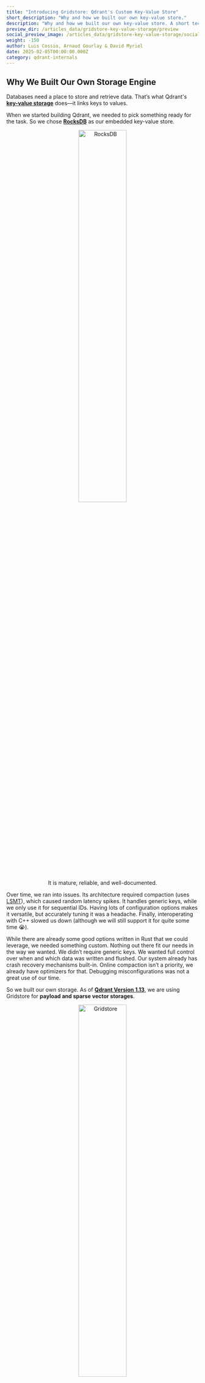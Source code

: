 ```yaml
---
title: "Introducing Gridstore: Qdrant's Custom Key-Value Store"
short_description: "Why and how we built our own key-value store."
description: "Why and how we built our own key-value store. A short technical report on our procedure and results."
preview_dir: /articles_data/gridstore-key-value-storage/preview
social_preview_image: /articles_data/gridstore-key-value-storage/social_preview.png
weight: -150
author: Luis Cossio, Arnaud Gourlay & David Myriel
date: 2025-02-05T00:00:00.000Z
category: qdrant-internals
---
```


## Why We Built Our Own Storage Engine

Databases need a place to store and retrieve data. That’s what Qdrant's [**key-value storage**](https://en.wikipedia.org/wiki/Key–value_database) does—it links keys to values.

When we started building Qdrant, we needed to pick something ready for the task. So we chose [**RocksDB**](https://rocksdb.org) as our embedded key-value store.
<div style="text-align: center;">
  <img src="/articles_data/gridstore-key-value-storage/rocksdb.jpg" alt="RocksDB" style="width: 50%;">
  <p>It is mature, reliable, and well-documented.</p>
</div>

Over time, we ran into issues. Its architecture required compaction (uses [LSMT](https://en.wikipedia.org/wiki/Log-structured_merge-tree)), which caused random latency spikes. It handles generic keys, while we only use it for sequential IDs. Having lots of configuration options makes it versatile, but accurately tuning it was a headache. Finally, interoperating with C++ slowed us down (although we will still support it for quite some time 😭).

While there are already some good options written in Rust that we could leverage, we needed something custom. Nothing out there fit our needs in the way we wanted. We didn’t require generic keys. We wanted full control over when and which data was written and flushed. Our system already has crash recovery mechanisms built-in. Online compaction isn’t a priority, we already have optimizers for that. Debugging misconfigurations was not a great use of our time.

So we built our own storage. As of [**Qdrant Version 1.13**](/blog/qdrant-1.13.x/), we are using Gridstore for **payload and sparse vector storages**. 
<div style="text-align: center;">
  <img src="/articles_data/gridstore-key-value-storage/gridstore.png" alt="Gridstore" style="width: 50%;">
  <p>Simple, efficient, and designed just for Qdrant.</p>
</div>

#### In this article, you’ll learn about:
- **How Gridstore works** – a deep dive into its architecture and mechanics.
- **Why we built it this way** – the key design decisions that shaped it.
- **Rigorous testing** – how we ensured the new storage is production-ready.
- **Performance benchmarks** – official metrics that demonstrate its efficiency.

**Our first challenge?** Figuring out the best way to handle sequential keys and variable-sized data.

## Gridstore Architecture: Three Main Components
![gridstore](/articles_data/gridstore-key-value-storage/gridstore-2.png)

Gridstore’s architecture is built around three key components that enable fast lookups and efficient space management:
| Component                  | Description                                                                                   |
|----------------------------|-----------------------------------------------------------------------------------------------|
| The Data Layer                 | Stores values in fixed-sized blocks and retrieves them using a pointer-based lookup system.    |
| The Mask Layer                 | Uses a bitmask to track which blocks are in use and which are available.                      |
| The Gaps Layer | Manages block availability at a higher level, allowing for quick space allocation.            |

### 1. The Data Layer for Fast Retrieval
At the core of Gridstore is **The Data Layer**, which is designed to store and retrieve values quickly based on their keys. This layer allows us to do efficient reads and lets us store variable-sized data. The main two components of this layer are **The Tracker** and **The Data Grid**.

Since internal IDs are always sequential integers (0, 1, 2, 3, 4, ...), the tracker is an array of pointers, where each pointer tells the system exactly where a value starts and how long it is. 

{{< figure src="/articles_data/gridstore-key-value-storage/data-layer.png" alt="The Data Layer" caption="The Data Layer uses an array of pointers to quickly retrieve data." >}}

This makes lookups incredibly fast. For example, finding key 3 is just a matter of jumping to the third position in the tracker, and following the pointer to find the value in the data grid. 

However, because values are of variable size, the data itself is stored separately in a grid of fixed-sized blocks, which are grouped into larger page files. The fixed size of each block is usually 128 bytes. When inserting a value, Gridstore allocates one or more consecutive blocks to store it, ensuring that each block only holds data from a single value.

### 2. The Mask Layer Reuses Space
**The Mask Layer** helps Gridstore handle updates and deletions without the need for expensive data compaction. Instead of maintaining complex metadata for each block, Gridstore tracks usage with a bitmask, where each bit represents a block, with 1 for used, 0 for free.  

{{< figure src="/articles_data/gridstore-key-value-storage/mask-layer.png" alt="The Mask Layer" caption="The bitmask efficiently tracks block usage." >}}

This makes it easy to determine where new values can be written. When a value is removed, it gets soft-deleted at its pointer, and the corresponding blocks in the bitmask are marked as available. Similarly, when updating a value, the new version is written elsewhere, and the old blocks are freed at the bitmask.

This approach ensures that Gridstore doesn’t waste space. As the storage grows, however, scanning for available blocks in the entire bitmask can become computationally expensive.

### 3. The Gaps Layer for Effective Updates
To further optimize update handling, Gridstore introduces **The Gaps Layer**, which provides a higher-level view of block availability. 

Instead of scanning the entire bitmask, Gridstore splits the bitmask into regions and keeps track of the largest contiguous free space within each region, known as **The Region Gap**. By also storing the leading and trailing gaps of each region, the system can efficiently combine multiple regions when needed for storing large values.

{{< figure src="/articles_data/gridstore-key-value-storage/architecture.png" alt="The Gaps Layer" caption="The complete architecture of Gridstore" >}}

This layered approach allows Gridstore to locate available space quickly, scaling down the work required for scans while keeping memory overhead minimal. With this system, finding storage space for new values requires scanning only a tiny fraction of the total metadata, making updates and insertions highly efficient, even in large segments.

Given the default configuration, the gaps layer is scoped out in a millionth fraction of the actual storage size. This means that for each 1GB of data, the gaps layer only requires scanning 6KB of metadata. With this mechanism, the other operations can be executed in virtually constant-time complexity.

## Gridstore in Production: Maintaining Data Integrity 
![gridstore](/articles_data/gridstore-key-value-storage/gridstore-1.png)

Gridstore’s architecture introduces multiple interdependent structures that must remain in sync to ensure data integrity:
- **The Data Layer** holds the data and associates each key with its location in storage, including page ID, block offset, and the size of its value.
- **The Mask Layer** keeps track of which blocks are occupied and which are free.
- **The Gaps Layer** provides an indexed view of free blocks for efficient space allocation.

Every time a new value is inserted or an existing value is updated, all these components need to be modified in a coordinated way.

### When Things Break in Real Life
Real-world systems don’t operate in a vacuum. Failures happen: software bugs cause unexpected crashes, memory exhaustion forces processes to terminate, disks fail to persist data reliably, and power losses can interrupt operations at any moment. 

*The critical question is: what happens if a failure occurs while updating these structures?*

If one component is updated but another isn’t, the entire system could become inconsistent. Worse, if an operation is only partially written to disk, it could lead to orphaned data, unusable space, or even data corruption.

### Stability Through Idempotency: Recovering With WAL
To guard against these risks, Qdrant relies on a [**Write-Ahead Log (WAL)**](/documentation/concepts/storage/). Before committing an operation, Qdrant ensures that it is at least recorded in the WAL. If a crash happens before all updates are flushed, the system can safely replay operations from the log. 

This recovery mechanism introduces another essential property: [**idempotence**](https://en.wikipedia.org/wiki/Idempotence). 

The storage system must be designed so that reapplying the same operation after a failure leads to the same final state as if the operation had been applied just once.

### The Grand Solution: Lazy Updates
To achieve this, **Gridstore completes updates lazily**, prioritizing the most critical part of the write: the data itself. 
|                                                                                                                |
|-----------------------------------------------------------------------------------------------------------------------------|
| 👉 Instead of immediately updating all metadata structures, it writes the new value first while keeping lightweight pending changes in a buffer. |
| 👉 The system only finalizes these updates when explicitly requested, ensuring that a crash never results in marking data as deleted before the update has been safely persisted. |
| 👉 In the worst-case scenario, Gridstore may need to write the same data twice, leading to a minor space overhead, but it will never corrupt the storage by overwriting valid data. |

## How We Tested the Final Product 
![gridstore](/articles_data/gridstore-key-value-storage/gridstore-3.png)

### First... Model Testing 

Gridstore can be tested efficiently using model testing, which compares its behavior to a simple in-memory hash map. Since Gridstore should function like a persisted hash map, this method quickly detects inconsistencies.

The process is straightforward:
1. Initialize a Gridstore instance and an empty hash map.
2. Run random operations (put, delete, update) on both.
3. Verify that results match after each operation.
4. Compare all keys and values to ensure consistency.

This approach provides high test coverage, exposing issues like incorrect persistence or faulty deletions. Running large-scale model tests ensures Gridstore remains reliable in real-world use.

Here is a naive way to generate operations in Rust.

```rust

enum Operation {
    Put(PointOffset, Payload),
    Delete(PointOffset),
    Update(PointOffset, Payload),
}

impl Operation {
    fn random(rng: &mut impl Rng, max_point_offset: u32) -> Self {
        let point_offset = rng.random_range(0..=max_point_offset);
        let operation = rng.gen_range(0..3);
        match operation {
            0 => {
                let size_factor = rng.random_range(1..10);
                let payload = random_payload(rng, size_factor);
                Operation::Put(point_offset, payload)
            }
            1 => Operation::Delete(point_offset),
            2 => {
                let size_factor = rng.random_range(1..10);
                let payload = random_payload(rng, size_factor);
                Operation::Update(point_offset, payload)
            }
            _ => unreachable!(),
        }
    }
}
```
Model testing is a high-value way to catch bugs, especially when your system mimics a well-defined component like a hash map. If your component behaves the same as another one, using model testing brings a lot of value for a bit of effort.

We could have tested against RocksDB, but simplicity matters more. A simple hash map lets us run massive test sequences quickly, exposing issues faster.

For even sharper debugging, Property-Based Testing adds automated test generation and shrinking. It pinpoints failures with minimalized test cases, making bug hunting faster and more effective.

### Crash Testing: Can Gridstore Handle the Pressure?

Designing for crash resilience is one thing, and proving it works under stress is another. To push Qdrant’s data integrity to the limit, we built [**Crasher**](https://github.com/qdrant/crasher), a test bench that brutally kills and restarts Qdrant while it handles a heavy update workload.

Crasher runs a loop that continuously writes data, then randomly crashes Qdrant. On each restart, Qdrant replays its [**Write-Ahead Log (WAL)**](/documentation/concepts/storage/), and we verify if data integrity holds. Possible anomalies include:
- Missing data (points, vectors, or payloads)
- Corrupt payload values

This aggressive yet simple approach has uncovered real-world issues when run for extended periods. While we also use chaos testing for distributed setups, Crasher excels at fast, repeatable failure testing in a local environment.

## Testing Gridstore Performance: Benchmarks
![gridstore](/articles_data/gridstore-key-value-storage/gridstore-4.png)

To measure the impact of our new storage engine, we used [**Bustle, a key-value storage benchmarking framework**](https://github.com/jonhoo/bustle), to compare Gridstore against RocksDB. We tested three workloads:

| Workload Type                | Operation Distribution            |
|------------------------------|-----------------------------------|
| Read-heavy                   | 95% reads                         |
| Insert-heavy                 | 80% inserts                       |
| Update-heavy                 | 50% updates  

#### The results speak for themselves:

Average latency for all kinds of workloads is lower across the board, particularly for inserts. 

![image.png](/articles_data/gridstore-key-value-storage/1.png)

This shows a clear boost in performance. As we can see, the investment in Gridstore is paying off.

### End-to-End Benchmarking

Now, let’s test the impact on a real Qdrant instance. So far, we’ve only integrated Gridstore for [**payloads**](/documentation/concepts/payload/) and [**sparse vectors**](/documentation/concepts/vectors/#sparse-vectors), but even this partial switch should show noticeable improvements.

For benchmarking, we used our in-house [**bfb tool**](https://github.com/qdrant/bfb) to generate a workload. Our configuration:

```json
bfb -n 2000000 --max-id 1000000 \
    --sparse-vectors 0.02 \
    --set-payload \
    --on-disk-payload \
    --dim 1 \
    --sparse-dim 5000 \
    --bool-payloads \
    --keywords 100 \
    --float-payloads true \
    --int-payloads 100000 \
    --text-payloads \
    --text-payload-length 512 \
    --skip-field-indices \
    --jsonl-updates ./rps.jsonl
```
This benchmark upserts 1 million points twice. Each point has: 
- A medium to large payload
- A tiny dense vector (dense vectors use a different storage type)
- A sparse vector

---------------------------
#### Additional configuration:

1. The test we conducted updated payload data separately in another request. 

2. There were no payload indices, which ensured we measured pure ingestion speed.

3. Finally, we gathered request latency metrics for analysis.

---------------------------

We ran this against Qdrant 1.12.6, toggling between the old and new storage backends. 

### Final Result 

Data ingestion is **twice as fast and with a smoother throughput** — a massive win! 😍

![image.png](/articles_data/gridstore-key-value-storage/2.png)

We optimized for speed, and it paid off—but what about storage size?
- Gridstore: 2333MB
- RocksDB: 2319MB

Strictly speaking, RocksDB is slightly smaller, but the difference is negligible compared to the 2x faster ingestion and more stable throughput. A small trade-off for a big performance gain! 

## Trying Out Gridstore

Gridstore represents a significant advancement in how Qdrant manages its **key-value storage** needs. It offers great performance and streamlined updates tailored specifically for our use case. We have managed to achieve faster, more reliable data ingestion while maintaining data integrity, even under heavy workloads and unexpected failures. It is already used as a storage backend for on-disk payloads and sparse vectors.

👉 It’s important to note that Gridstore remains tightly integrated with Qdrant and, as such, has not been released as a standalone crate. 

Its API is still evolving, and we are focused on refining it within our ecosystem to ensure maximum stability and performance. That said, we recognize the value this innovation could bring to the wider Rust community. In the future, once the API stabilizes and we decouple it enough from Qdrant, we will consider publishing it as a contribution to the community ❤️.

For now, Gridstore continues to drive improvements in Qdrant, demonstrating the benefits of a custom-tailored storage engine designed with modern demands in mind. Stay tuned for further updates and potential community releases as we keep pushing the boundaries of performance and reliability.

<div style="text-align: center;">
  <img src="/articles_data/gridstore-key-value-storage/gridstore.png" alt="Gridstore" style="width: 50%;">
  <p>Simple, efficient, and designed just for Qdrant.</p>
</div>

